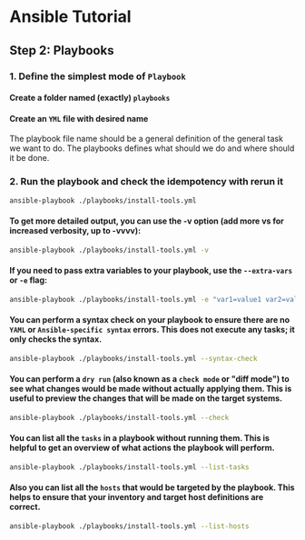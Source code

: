# Ansible Tutorial

## Step 2: Playbooks

### 1. Define the simplest mode of `Playbook` 

#### Create a folder named (exactly) `playbooks`
#### Create an `YML` file with desired name 
The playbook file name should be a general definition of the general task we want to do.
The playbooks defines what should we do and where should it be done.


### 2. Run the playbook and check the idempotency with rerun it

```sh
ansible-playbook ./playbooks/install-tools.yml 
```
#### To get more detailed output, you can use the -v option (add more vs for increased verbosity, up to -vvvv):
```sh
ansible-playbook ./playbooks/install-tools.yml -v 
```

#### If you need to pass extra variables to your playbook, use the `--extra-vars` or `-e` flag:
```sh
ansible-playbook ./playbooks/install-tools.yml -e "var1=value1 var2=value2"
```

#### You can perform a syntax check on your playbook to ensure there are no `YAML` or `Ansible-specific syntax` errors. This does not execute any tasks; it only checks the syntax.
```sh
ansible-playbook ./playbooks/install-tools.yml --syntax-check
```

#### You can perform a `dry run` (also known as a `check mode` or "diff mode") to see what changes would be made without actually applying them. This is useful to preview the changes that will be made on the target systems.
```sh
ansible-playbook ./playbooks/install-tools.yml --check
```

#### You can list all the `tasks` in a playbook without running them. This is helpful to get an overview of what actions the playbook will perform.
```sh
ansible-playbook ./playbooks/install-tools.yml --list-tasks
```

#### Also you can list all the `hosts` that would be targeted by the playbook. This helps to ensure that your inventory and target host definitions are correct.
```sh
ansible-playbook ./playbooks/install-tools.yml --list-hosts
```
